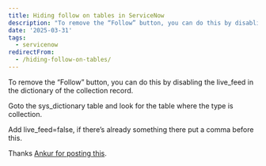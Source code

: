 ```yaml
---
title: Hiding follow on tables in ServiceNow
description: "To remove the “Follow” button, you can do this by disabling the live_feed in the dictionary of the collection record.\r\n\r\nGoto the sys_dictionary table and lo..."
date: '2025-03-31'
tags:
  - servicenow
redirectFrom:
  - /hiding-follow-on-tables/
---
```


To remove the “Follow” button, you can do this by disabling the live_feed in the dictionary of the collection record.

Goto the sys_dictionary table and look for the table where the type is collection.

Add live_feed=false, if there’s already something there put a comma before this.

Thanks [Ankur for posting this](https://www.servicenow.com/community/developer-forum/discuss-and-follow-buttons/td-p/3187907?utm_source=jace.pro&utm_medium=referral&utm_campaign=hiding-follow-on-tables-in-servicenow).